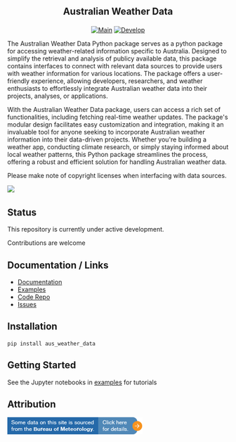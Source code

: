 ## <p align="center">Australian Weather Data</p>
<!-- <p align="center"><a target="_blank" rel="noopener noreferrer" href="https://www.npmjs.com/package/@sugarlata/node-red-contrib-bible-gateway"><img src="https://img.shields.io/npm/v/@sugarlata/node-red-contrib-bible-gateway.svg" alt="Main" style="max-width: 100%;"></a></p> -->

<p align="center">
<a target="_blank" rel="noopener noreferrer" href="https://github.com/sugarlata/aus_weather_data/tree/main"><img src="https://github.com/sugarlata/aus_weather_data/actions/workflows/main.yml/badge.svg?branch=main" alt="Main" style="max-width: 100%;"></a>
<a target="_blank" rel="noopener noreferrer" href="https://github.com/sugarlata/aus_weather_data/tree/develop"><img src="https://github.com/sugarlata/aus_weather_data/actions/workflows/develop-tests.yml/badge.svg?branch=develop" alt="Develop" style="max-width: 100%;"></a>
</p>

The Australian Weather Data Python package serves as a python package for accessing weather-related information specific to Australia. Designed to simplify the retrieval and analysis of publicy available data, this package contains interfaces to connect with relevant data sources to provide users with weather information for various locations. The package offers a user-friendly experience, allowing developers, researchers, and weather enthusiasts to effortlessly integrate Australian weather data into their projects, analyses, or applications.

With the Australian Weather Data package, users can access a rich set of functionalities, including fetching real-time weather updates. The package's modular design facilitates easy customization and integration, making it an invaluable tool for anyone seeking to incorporate Australian weather information into their data-driven projects. Whether you're building a weather app, conducting climate research, or simply staying informed about local weather patterns, this Python package streamlines the process, offering a robust and efficient solution for handling Australian weather data.

Please make note of copyright licenses when interfacing with data sources.

<a target="blank" href="https://paypal.me/sugarlata"><img src="https://img.shields.io/badge/Donate-PayPal-blue.svg"/></a>

## Status

This repository is currently under active development.

Contributions are welcome

## Documentation / Links

- [Documentation](https://sugarlata.github.io/aus_weather_data/)
- [Examples](https://github.com/sugarlata/aus_weather_data/tree/main/examples)
- [Code Repo](https://github.com/sugarlata/aus_weather_data)
- [Issues](https://github.com/sugarlata/aus_weather_data/issues)

## Installation

```
pip install aus_weather_data
```

## Getting Started

See the Jupyter notebooks in [examples](https://github.com/sugarlata/aus_weather_data/tree/main/examples) for tutorials

## Attribution

[![Bureau Of Meteorology Attribute](assets/bom_attr.png)](https://reg.bom.gov.au/)

